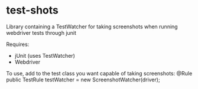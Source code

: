 # test-shots
Library containing a TestWatcher for taking screenshots when running webdriver tests through junit

Requires:
- jUnit (uses TestWatcher)
- Webdriver

To use, add to the test class you want capable of taking screenshots:
 @Rule
 public TestRule testWatcher = new ScreenshotWatcher(driver);